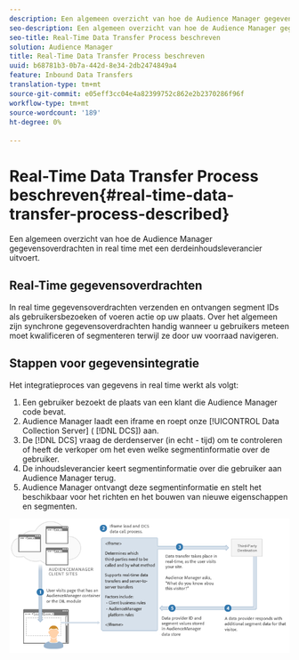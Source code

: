 ```yaml
---
description: Een algemeen overzicht van hoe de Audience Manager gegevensoverdrachten in real time met een derdeinhoudsleverancier uitvoert.
seo-description: Een algemeen overzicht van hoe de Audience Manager gegevensoverdrachten in real time met een derdeinhoudsleverancier uitvoert.
seo-title: Real-Time Data Transfer Process beschreven
solution: Audience Manager
title: Real-Time Data Transfer Process beschreven
uuid: b68781b3-0b7a-442d-8e34-2db2474849a4
feature: Inbound Data Transfers
translation-type: tm+mt
source-git-commit: e05eff3cc04e4a82399752c862e2b2370286f96f
workflow-type: tm+mt
source-wordcount: '189'
ht-degree: 0%

---
```



# Real-Time Data Transfer Process beschreven{#real-time-data-transfer-process-described}

Een algemeen overzicht van hoe de Audience Manager gegevensoverdrachten in real time met een derdeinhoudsleverancier uitvoert.

<!-- real-time-data-transfer-explained.xml -->

## Real-Time gegevensoverdrachten

In real time gegevensoverdrachten verzenden en ontvangen segment IDs als gebruikersbezoeken of voeren actie op uw plaats. Over het algemeen zijn synchrone gegevensoverdrachten handig wanneer u gebruikers meteen moet kwalificeren of segmenteren terwijl ze door uw voorraad navigeren.

## Stappen voor gegevensintegratie

Het integratieproces van gegevens in real time werkt als volgt:

1. Een gebruiker bezoekt de plaats van een klant die Audience Manager code bevat.
1. Audience Manager laadt een iframe en roept onze [!UICONTROL Data Collection Server] ( [!DNL DCS]) aan.
1. De [!DNL DCS] vraag de derdenserver (in echt - tijd) om te controleren of heeft de verkoper om het even welke segmentinformatie over de gebruiker.
1. De inhoudsleverancier keert segmentinformatie over die gebruiker aan Audience Manager terug.
1. Audience Manager ontvangt deze segmentinformatie en stelt het beschikbaar voor het richten en het bouwen van nieuwe eigenschappen en segmenten.

![](assets/rt_reduce70.png)